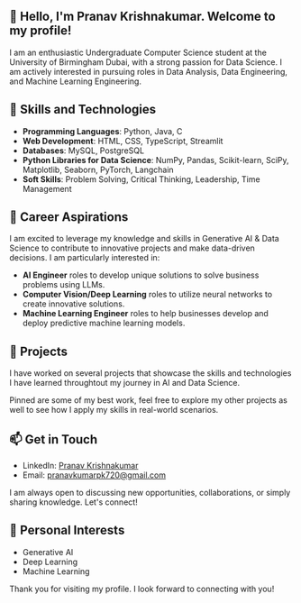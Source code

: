 ## 👋 Hello, I'm Pranav Krishnakumar. Welcome to my profile!
I am an enthusiastic Undergraduate Computer Science student at the University of Birmingham Dubai, with a strong passion for Data Science. I am actively interested in pursuing roles in Data Analysis, Data Engineering, and Machine Learning Engineering.

## 🚀 Skills and Technologies
- **Programming Languages**: Python, Java, C
- **Web Development**: HTML, CSS, TypeScript, Streamlit
- **Databases**: MySQL, PostgreSQL
- **Python Libraries for Data Science**: NumPy, Pandas, Scikit-learn, SciPy, Matplotlib, Seaborn, PyTorch, Langchain
- **Soft Skills**: Problem Solving, Critical Thinking, Leadership, Time Management

## 💼 Career Aspirations
I am excited to leverage my knowledge and skills in Generative AI & Data Science to contribute to innovative projects and make data-driven decisions. I am particularly interested in:
- **AI Engineer** roles to develop unique solutions to solve business problems using LLMs.
- **Computer Vision/Deep Learning** roles to utilize neural networks to create innovative solutions.
- **Machine Learning Engineer** roles to help businesses develop and deploy predictive machine learning models.

## 📂 Projects
I have worked on several projects that showcase the skills and technologies I have learned throughtout my journey in AI and Data Science.

Pinned are some of my best work, feel free to explore my other projects as well to see how I apply my skills in real-world scenarios.

## 📫 Get in Touch
- LinkedIn: [Pranav Krishnakumar](https://www.linkedin.com/in/pranav-krishnakumar-899670252/)
- Email: pranavkumarpk720@gmail.com

I am always open to discussing new opportunities, collaborations, or simply sharing knowledge. Let's connect!

## 🌟 Personal Interests
- Generative AI
- Deep Learning
- Machine Learning

Thank you for visiting my profile. I look forward to connecting with you!
